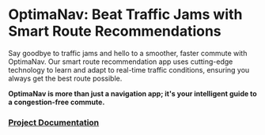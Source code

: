 # OptimaNav: Beat Traffic Jams with Smart Route Recommendations

Say goodbye to traffic jams and hello to a smoother, faster commute with OptimaNav. Our smart route recommendation app uses cutting-edge technology to learn and adapt to real-time traffic conditions, ensuring you always get the best route possible.

**OptimaNav is more than just a navigation app; it's your intelligent guide to a congestion-free commute.**

### [Project Documentation](https://github.com/dewianggitaa/Capstone-Project-Proposal/issues/1#issue-2291184635)
